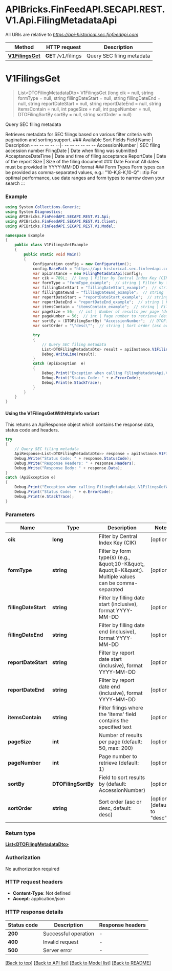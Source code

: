 # APIBricks.FinFeedAPI.SECAPI.REST.V1.Api.FilingMetadataApi

All URIs are relative to *https://api-historical.sec.finfeedapi.com*

| Method | HTTP request | Description |
|--------|--------------|-------------|
| [**V1FilingsGet**](FilingMetadataApi.md#v1filingsget) | **GET** /v1/filings | Query SEC filing metadata |

<a id="v1filingsget"></a>
# **V1FilingsGet**
> List&lt;DTOFilingMetadataDto&gt; V1FilingsGet (long cik = null, string formType = null, string fillingDateStart = null, string fillingDateEnd = null, string reportDateStart = null, string reportDateEnd = null, string itemsContain = null, int pageSize = null, int pageNumber = null, DTOFilingSortBy sortBy = null, string sortOrder = null)

Query SEC filing metadata

Retrieves metadata for SEC filings based on various filter criteria with pagination and sorting support.    ### Available Sort Fields    Field Name | Description  - -- -- -- -- --|- -- -- -- -- -- --  AccessionNumber | SEC filing accession number  FilingDate | Date when filing was submitted  AcceptanceDateTime | Date and time of filing acceptance  ReportDate | Date of the report  Size | Size of the filing document    ### Date Format  All dates must be provided in YYYY-MM-DD format    ### Form Types  Form types can be provided as comma-separated values, e.g.: \"10-K,8-K,10-Q\"    :::tip  For optimal performance, use date ranges and form types to narrow down your search  :::

### Example
```csharp
using System.Collections.Generic;
using System.Diagnostics;
using APIBricks.FinFeedAPI.SECAPI.REST.V1.Api;
using APIBricks.FinFeedAPI.SECAPI.REST.V1.Client;
using APIBricks.FinFeedAPI.SECAPI.REST.V1.Model;

namespace Example
{
    public class V1FilingsGetExample
    {
        public static void Main()
        {
            Configuration config = new Configuration();
            config.BasePath = "https://api-historical.sec.finfeedapi.com";
            var apiInstance = new FilingMetadataApi(config);
            var cik = 789L;  // long | Filter by Central Index Key (CIK) (optional) 
            var formType = "formType_example";  // string | Filter by form type(s) (e.g., \"10-K\", \"8-K\"). Multiple values can be comma-separated (optional) 
            var fillingDateStart = "fillingDateStart_example";  // string | Filter by filling date start (inclusive), format YYYY-MM-DD (optional) 
            var fillingDateEnd = "fillingDateEnd_example";  // string | Filter by filling date end (inclusive), format YYYY-MM-DD (optional) 
            var reportDateStart = "reportDateStart_example";  // string | Filter by report date start (inclusive), format YYYY-MM-DD (optional) 
            var reportDateEnd = "reportDateEnd_example";  // string | Filter by report date end (inclusive), format YYYY-MM-DD (optional) 
            var itemsContain = "itemsContain_example";  // string | Filter filings where the 'Items' field contains the specified text (optional) 
            var pageSize = 56;  // int | Number of results per page (default: 50, max: 200) (optional) 
            var pageNumber = 56;  // int | Page number to retrieve (default: 1) (optional) 
            var sortBy = (DTOFilingSortBy) "AccessionNumber";  // DTOFilingSortBy | Field to sort results by (default: AccessionNumber) (optional) 
            var sortOrder = "\"desc\"";  // string | Sort order (asc or desc, default: desc) (optional)  (default to "desc")

            try
            {
                // Query SEC filing metadata
                List<DTOFilingMetadataDto> result = apiInstance.V1FilingsGet(cik, formType, fillingDateStart, fillingDateEnd, reportDateStart, reportDateEnd, itemsContain, pageSize, pageNumber, sortBy, sortOrder);
                Debug.WriteLine(result);
            }
            catch (ApiException  e)
            {
                Debug.Print("Exception when calling FilingMetadataApi.V1FilingsGet: " + e.Message);
                Debug.Print("Status Code: " + e.ErrorCode);
                Debug.Print(e.StackTrace);
            }
        }
    }
}
```

#### Using the V1FilingsGetWithHttpInfo variant
This returns an ApiResponse object which contains the response data, status code and headers.

```csharp
try
{
    // Query SEC filing metadata
    ApiResponse<List<DTOFilingMetadataDto>> response = apiInstance.V1FilingsGetWithHttpInfo(cik, formType, fillingDateStart, fillingDateEnd, reportDateStart, reportDateEnd, itemsContain, pageSize, pageNumber, sortBy, sortOrder);
    Debug.Write("Status Code: " + response.StatusCode);
    Debug.Write("Response Headers: " + response.Headers);
    Debug.Write("Response Body: " + response.Data);
}
catch (ApiException e)
{
    Debug.Print("Exception when calling FilingMetadataApi.V1FilingsGetWithHttpInfo: " + e.Message);
    Debug.Print("Status Code: " + e.ErrorCode);
    Debug.Print(e.StackTrace);
}
```

### Parameters

| Name | Type | Description | Notes |
|------|------|-------------|-------|
| **cik** | **long** | Filter by Central Index Key (CIK) | [optional]  |
| **formType** | **string** | Filter by form type(s) (e.g., \&quot;10-K\&quot;, \&quot;8-K\&quot;). Multiple values can be comma-separated | [optional]  |
| **fillingDateStart** | **string** | Filter by filling date start (inclusive), format YYYY-MM-DD | [optional]  |
| **fillingDateEnd** | **string** | Filter by filling date end (inclusive), format YYYY-MM-DD | [optional]  |
| **reportDateStart** | **string** | Filter by report date start (inclusive), format YYYY-MM-DD | [optional]  |
| **reportDateEnd** | **string** | Filter by report date end (inclusive), format YYYY-MM-DD | [optional]  |
| **itemsContain** | **string** | Filter filings where the &#39;Items&#39; field contains the specified text | [optional]  |
| **pageSize** | **int** | Number of results per page (default: 50, max: 200) | [optional]  |
| **pageNumber** | **int** | Page number to retrieve (default: 1) | [optional]  |
| **sortBy** | **DTOFilingSortBy** | Field to sort results by (default: AccessionNumber) | [optional]  |
| **sortOrder** | **string** | Sort order (asc or desc, default: desc) | [optional] [default to &quot;desc&quot;] |

### Return type

[**List&lt;DTOFilingMetadataDto&gt;**](DTOFilingMetadataDto.md)

### Authorization

No authorization required

### HTTP request headers

 - **Content-Type**: Not defined
 - **Accept**: application/json


### HTTP response details
| Status code | Description | Response headers |
|-------------|-------------|------------------|
| **200** | Successful operation |  -  |
| **400** | Invalid request |  -  |
| **500** | Server error |  -  |

[[Back to top]](#) [[Back to API list]](../../README.md#documentation-for-api-endpoints) [[Back to Model list]](../../README.md#documentation-for-models) [[Back to README]](../../README.md)

